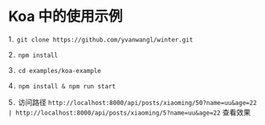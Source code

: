 # Koa 中的使用示例

1`.` `git clone https://github.com/yvanwangl/winter.git`

2`.` `npm install`

3`.` `cd examples/koa-example`

4`.` `npm install & npm run start`

5`.` 访问路径 `http://localhost:8000/api/posts/xiaoming/50?name=uu&age=22 | http://localhost:8000/api/posts/xiaoming/5?name=uu&age=22` 查看效果

